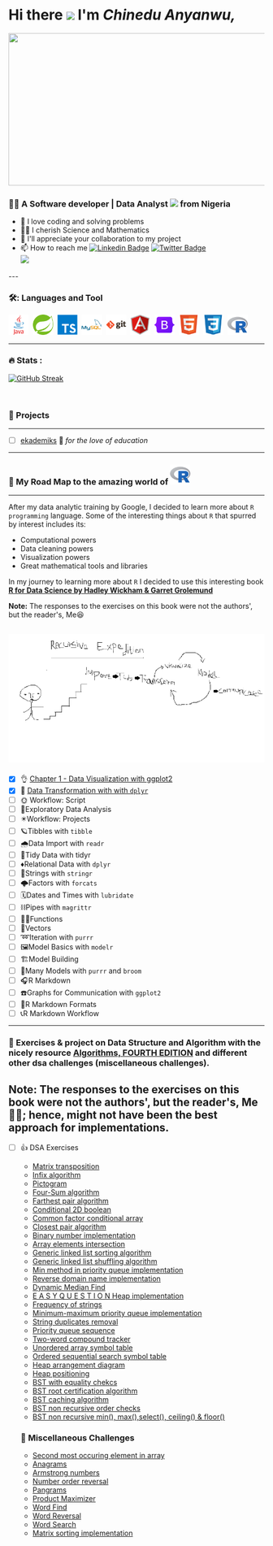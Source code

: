 <h1>
  Hi there
  <img src="https://media.giphy.com/media/hvRJCLFzcasrR4ia7z/giphy.gif" width="30px"/> <span>I'm <em>Chinedu Anyanwu,</em></span>
</h1>


<div align="center">
  <img src="https://media.giphy.com/media/dWesBcTLavkZuG35MI/giphy.gif" width="600" height="300"/>
</div>


### :man_technologist: A Software developer | Data Analyst <img src="https://media.giphy.com/media/WUlplcMpOCEmTGBtBW/giphy.gif" width="30"> from Nigeria
- 👀 I love coding and solving problems
- 🧑‍🎓 I cherish Science and Mathematics
- 💞️ I'll appreciate your collaboration to my project
- 📫 How to reach me [![Linkedin Badge](https://img.shields.io/badge/LinkedIn-blue?style=for-the-badge&logo=linkedin&logoColor=white)](https://www.linkedin.com/in/chinedu-anyanwu-313003236/)  [![Twitter Badge](https://img.shields.io/twitter/url?style=social&url=https%3A%2F%2Fimg.shields.io%2Fbadge%2FTwitter-blue%3Fstyle%3Dfor-the-badge%26logo%3Dtwitter%26logoColor%3Dwhite)](https://twitter.com/_edugreat) <address> <a href="mailto:anyanwuchinedu687@yahoo.com"><img src="https://img.shields.io/badge/Gmail-D14836?style=for-the-badge&logo=gmail&logoColor=white.svg"/></a> 
</address>
---

### 🛠️: Languages and Tool
<div>
  <img src="https://github.com/devicons/devicon/blob/master/icons/java/java-original-wordmark.svg" title="Java" alt="Java" width="40" height="40"/>&nbsp;
  <img src="https://github.com/devicons/devicon/blob/master/icons/spring/spring-original.svg" title="Spring" alt="Spring" width="40" height="40"/>&nbsp;
  <img src="https://github.com/devicons/devicon/blob/master/icons/typescript/typescript-original.svg" title="TypeScript" alt="TypeScript" width="40" height="40"/>&nbsp;
  <img src="https://github.com/devicons/devicon/blob/master/icons/mysql/mysql-original-wordmark.svg" title="Mysql" alt="Mysql" width="40" height="40"/>&nbsp;
  <img src="https://github.com/devicons/devicon/blob/master/icons/git/git-original-wordmark.svg" title="Git" alt="Git" width="40" height="40"/>&nbsp;
  <img src="https://github.com/devicons/devicon/blob/master/icons/angularjs/angularjs-original.svg" title="Angular" alt="Angular" width="40" height="40"/>&nbsp;
  <img src="https://github.com/devicons/devicon/blob/master/icons/bootstrap/bootstrap-original.svg" title="Bootstrap" alt="Bootstrap" width="40" height="40"/>&nbsp;
  <img src="https://github.com/devicons/devicon/blob/master/icons/html5/html5-original.svg" title="Html" alt="Html" width="40" height="40"/>&nbsp;
  <img src="https://github.com/devicons/devicon/blob/master/icons/css3/css3-original.svg" title="CSS" alt="CSS" width="40" height="40"/>&nbsp;
  <img src="https://github.com/devicons/devicon/blob/master/icons/r/r-original.svg" title="R" alt="R" width="40" height="40"/>&nbsp;
  
 </div>
 
 ---

### :fire: Stats : 
[![GitHub Streak](http://github-readme-streak-stats.herokuapp.com?user=edugreat&theme=dark&background=000000)](https://git.io/streak-stats)

 <div>
  <img src="https://komarev.com/ghpvc/?username=edugreat&style=flat-square&color=blue" alt=""/>
  </div>
  
  
  ### 🏡 Projects
  ---
  - [ ] [ekademiks](https://github.com/edugreat/ekademiks) 📖 _for the love of education_
   
  ---
  
  ### 📘 My Road Map to the amazing world of <img src="https://github.com/devicons/devicon/blob/master/icons/r/r-original.svg" title="R" alt="R" width="40" height="40"/>&nbsp;
  
  ---
  After my data analytic training by Google, I decided to learn more about ```R programming``` language.
  Some of the interesting things about ```R``` that spurred by interest includes its:
  * Computational powers
  * Data cleaning powers
  * Visualization powers
  * Great mathematical tools and libraries
  
 
 In my journey to learning more about ```R``` I decided to use this interesting book [**R for Data Science by Hadley Wickham & Garret Grolemund**](https://www.amazon.com/Data-Science-Transform-Visualize-Model/dp/1491910399)
 
 **Note:** The responses to the exercises on this book were not the authors', but the reader's, Me😆
 
 ![alt text](https://github.com/edugreat/r-road-map/blob/main/roadmap.png)
 ---
 - [X] 👌 [Chapter 1 - Data Visualization with ggplot2 ](https://github.com/edugreat/r-road-map/blob/main/chapter-one/exercise.pdf)
 - [X] 👜 [Data Transformation with with ``dplyr``](https://github.com/edugreat/r-road-map/blob/main/chapter-three/exercise.pdf)
 - [ ] 🌞 Workflow: Script
 - [ ] 🌝Exploratory Data Analysis
 - [ ] ✴️Workflow: Projects
 - [ ] 🪐Tibbles with ``tibble``
 - [ ] 🌧️Data Import with ``readr``
 - [ ] 🐧Tidy Data with tidyr
 - [ ] ♦️Relational Data with ``dplyr``
 - [ ] 🌳Strings with ``stringr``
 - [ ] 🌩️Factors with ``forcats``
 - [ ] 🗓️Dates and Times with ``lubridate``
 - [ ] ⛓️Pipes with ``magrittr``
 - [ ] 👨‍🏫Functions
 - [ ] 🚡Vectors
 - [ ] ➿Iteration with ``purrr``
 - [ ] 🖼️Model Basics with ``modelr``
 - [ ] 🏗️Model Building
 - [ ] 🧹Many Models with ``purrr`` and ``broom``
 - [ ] 🎧R Markdown
 - [ ] ☎️Graphs for Communication with ``ggplot2``
 - [ ] 🎤R Markdown Formats
 - [ ] 📞R Markdown Workflow
<!---
edugreat/edugreat is a ✨ special ✨ repository because its `README.md` (this file) appears on your GitHub profile.
You can click the Preview link to take a look at your changes.
--->
---
### 🧮 Exercises & project on Data Structure and Algorithm with the nicely resource [**Algorithms, FOURTH EDITION**](https://algs4.cs.princeton.edu/home/) and different other dsa challenges (miscellaneous challenges).
 **Note:** The responses to the exercises on this book were not the authors', but the reader's, Me 👨‍🔬; hence, might not have been the best approach for implementations.
 ---
- [ ] 👍 DSA Exercises 
  
    * [Matrix transposition](https://github.com/edugreat/dsa/blob/master/learning/src/exercises/MatrixTransposition.java)
    * [Infix  algorithm](https://github.com/edugreat/dsa/blob/master/learning/src/exercises/InfixExpression.java)
    * [Pictogram](https://github.com/edugreat/dsa/blob/master/learning/src/exercises/Histogram.java)
    * [Four-Sum algorithm](https://github.com/edugreat/dsa/blob/master/learning/src/exercises/FourSumAlgorithm.java)
    * [Farthest pair algorithm](https://github.com/edugreat/dsa/blob/master/learning/src/exercises/FarthestPair.java)
    * [Conditional 2D boolean](https://github.com/edugreat/dsa/blob/master/learning/src/exercises/ConditionalTwoDimentionalBoolean.java)
    * [Common factor conditional array](https://github.com/edugreat/dsa/blob/master/learning/src/exercises/ConditionalCommonFactorMatrix.java)
    * [Closest pair algorithm](https://github.com/edugreat/dsa/blob/master/learning/src/exercises/ClosestPairs.java)
    * [Binary number implementation](https://github.com/edugreat/dsa/blob/master/learning/src/exercises/BinaryRepresentation.java)
    * [Array elements intersection](https://github.com/edugreat/dsa/blob/master/learning/src/exercises/ArrayElementIntersection.java)
    * [Generic linked list sorting algorithm](https://github.com/edugreat/dsa/blob/master/sorting/src/sorting_exercises/LinkedListSort.java)
    * [Generic linked list shuffling algorithm](https://github.com/edugreat/dsa/blob/master/sorting/src/sorting_exercises/ShufflingList.java)
    * [Min method in priority queue implementation](https://github.com/edugreat/dsa/blob/fb1f7541c4209821e49fcffd7dabc24faaa4088c/priority-queue/src/priority_queue_exercises/AddMinMethod.java)
    * [Reverse domain name implementation](https://github.com/edugreat/dsa/blob/fb1f7541c4209821e49fcffd7dabc24faaa4088c/priority-queue/src/priority_queue_exercises/Domain.java)
    * [Dynamic Median Find](https://github.com/edugreat/dsa/blob/fb1f7541c4209821e49fcffd7dabc24faaa4088c/priority-queue/src/priority_queue_exercises/DynamicMedianFind.java)
    * [E A S Y Q U E S T I O N Heap implementation](https://github.com/edugreat/dsa/blob/fb1f7541c4209821e49fcffd7dabc24faaa4088c/priority-queue/src/priority_queue_exercises/Exercise2.java)
    * [Frequency of strings](https://github.com/edugreat/dsa/blob/fb1f7541c4209821e49fcffd7dabc24faaa4088c/priority-queue/src/priority_queue_exercises/Frequency.java)
    * [Minimum-maximum priority queue implementation](https://github.com/edugreat/dsa/blob/fb1f7541c4209821e49fcffd7dabc24faaa4088c/priority-queue/src/priority_queue_exercises/MinMaxPQ.java)
    * [String duplicates removal](https://github.com/edugreat/dsa/blob/fb1f7541c4209821e49fcffd7dabc24faaa4088c/priority-queue/src/priority_queue_exercises/NoDuplicates.java)
    * [Priority queue sequence](https://github.com/edugreat/dsa/blob/fb1f7541c4209821e49fcffd7dabc24faaa4088c/priority-queue/src/priority_queue_exercises/NoDuplicates.java)
    * [Two-word compound tracker](https://github.com/edugreat/dsa/blob/fb1f7541c4209821e49fcffd7dabc24faaa4088c/priority-queue/src/priority_queue_exercises/TwoWordCompound.java)
    * [Unordered array symbol table](https://github.com/edugreat/dsa/blob/fb1f7541c4209821e49fcffd7dabc24faaa4088c/searching/src/searching/ArrayST.java)
    * [Ordered sequential search symbol table](https://github.com/edugreat/dsa/blob/fb1f7541c4209821e49fcffd7dabc24faaa4088c/searching/src/searching/OrderedSequentialSearchST.java)
    * [Heap arrangement diagram](https://github.com/edugreat/dsa/blob/fb1f7541c4209821e49fcffd7dabc24faaa4088c/priority-queue/src/priority_queue_exercises/heap_arrangements.txt)
    * [Heap positioning](https://github.com/edugreat/dsa/blob/fb1f7541c4209821e49fcffd7dabc24faaa4088c/priority-queue/src/priority_queue_exercises/kthposition.txt)
    * [BST with equality chekcs](https://github.com/edugreat/dsa/blob/9bd31986f7f4ca83ee1d869286c07b492800e13f/searching/searching/BSTWITHEQUALITYKEYCHECKS.java)
    * [BST root certification algorithm](https://github.com/edugreat/dsa/blob/9bd31986f7f4ca83ee1d869286c07b492800e13f/searching/searching/BSTWITHCERTIFICATION.java)
    * [BST caching algorithm](https://github.com/edugreat/dsa/blob/9bd31986f7f4ca83ee1d869286c07b492800e13f/searching/searching/BSTWITHCACHE.java)
    * [BST non recursive order checks](https://github.com/edugreat/dsa/blob/9bd31986f7f4ca83ee1d869286c07b492800e13f/searching/searching/BSTWITHORDERCHECK.java)
    * [BST non recursive min(), max(),select(), ceiling() & floor()](https://github.com/edugreat/dsa/blob/9bd31986f7f4ca83ee1d869286c07b492800e13f/searching/searching/NonRecursives.java)

    ### 🧮 Miscellaneous Challenges

     * [Second most occuring element in array](https://github.com/edugreat/dsa/blob/master/learning/src/exercises/SecondMostRepeatedCharacter.java)
     * [Anagrams](https://github.com/edugreat/dsa/blob/master/sorting/src/miscellaneous/Anagram.java)
     * [Armstrong numbers](https://github.com/edugreat/dsa/blob/master/sorting/src/miscellaneous/Armstrong_Numbers.java)
     * [Number order reversal](https://github.com/edugreat/dsa/blob/master/sorting/src/miscellaneous/Number_Reversal.java)
     * [Pangrams](https://github.com/edugreat/dsa/blob/master/sorting/src/miscellaneous/Pangram.java)
     * [Product Maximizer](https://github.com/edugreat/dsa/blob/master/sorting/src/miscellaneous/ProductMaximizer.java)
     * [Word Find](https://github.com/edugreat/dsa/blob/master/sorting/src/miscellaneous/WordFind.java)
     * [Word Reversal](https://github.com/edugreat/dsa/blob/master/sorting/src/miscellaneous/WordReversal.java)
     * [Word Search](https://github.com/edugreat/dsa/blob/master/sorting/src/miscellaneous/WordSearch.java)
     * [Matrix sorting implementation](https://github.com/edugreat/dsa/blob/fb1f7541c4209821e49fcffd7dabc24faaa4088c/priority-queue/src/priority_queue_exercises/MatrixSort.java)
    
 
